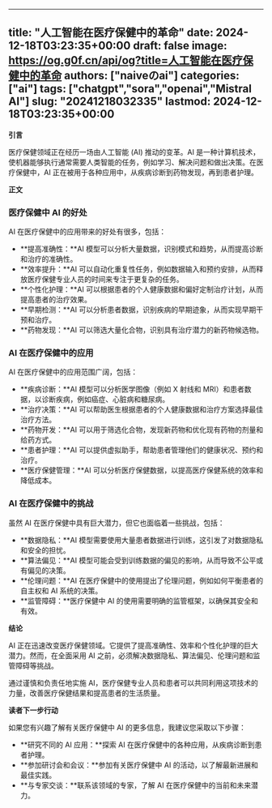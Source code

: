 
---
title: "人工智能在医疗保健中的革命"
date: 2024-12-18T03:23:35+00:00
draft: false
image: https://og.g0f.cn/api/og?title=人工智能在医疗保健中的革命
authors: ["naiveのai"]
categories: ["ai"]
tags: ["chatgpt","sora","openai","Mistral AI"]
slug: "20241218032335"
lastmod: 2024-12-18T03:23:35+00:00
---
**引言**

医疗保健领域正在经历一场由人工智能 (AI) 推动的变革。AI 是一种计算机技术，使机器能够执行通常需要人类智能的任务，例如学习、解决问题和做出决策。在医疗保健中，AI 正在被用于各种应用中，从疾病诊断到药物发现，再到患者护理。

**正文**

### 医疗保健中 AI 的好处

AI 在医疗保健中的应用带来的好处有很多，包括：

- **提高准确性：**AI 模型可以分析大量数据，识别模式和趋势，从而提高诊断和治疗的准确性。
- **效率提升：**AI 可以自动化重复性任务，例如数据输入和预约安排，从而释放医疗保健专业人员的时间来专注于更复杂的任务。
- **个性化护理：**AI 可以根据患者的个人健康数据和偏好定制治疗计划，从而提高患者的治疗效果。
- **早期检测：**AI 可以分析患者数据，识别疾病的早期迹象，从而实现早期干预和治疗。
- **药物发现：**AI 可以筛选大量化合物，识别具有治疗潜力的新药物候选物。

### AI 在医疗保健中的应用

AI 在医疗保健中的应用范围广阔，包括：

- **疾病诊断：**AI 模型可以分析医学图像（例如 X 射线和 MRI）和患者数据，以诊断疾病，例如癌症、心脏病和糖尿病。
- **治疗决策：**AI 可以帮助医生根据患者的个人健康数据和治疗方案选择最佳治疗方法。
- **药物开发：**AI 可以用于筛选化合物，发现新药物和优化现有药物的剂量和给药方式。
- **患者护理：**AI 可以提供虚拟助手，帮助患者管理他们的健康状况、预约和治疗。
- **医疗保健管理：**AI 可以分析医疗保健数据，以提高医疗保健系统的效率和降低成本。

### AI 在医疗保健中的挑战

虽然 AI 在医疗保健中具有巨大潜力，但它也面临着一些挑战，包括：

- **数据隐私：**AI 模型需要使用大量患者数据进行训练，这引发了对数据隐私和安全的担忧。
- **算法偏见：**AI 模型可能会受到训练数据的偏见的影响，从而导致不公平或有偏见的决策。
- **伦理问题：**AI 在医疗保健中的使用提出了伦理问题，例如如何平衡患者的自主权和 AI 系统的决策。
- **监管障碍：**医疗保健中 AI 的使用需要明确的监管框架，以确保其安全和有效。

**结论**

AI 正在迅速改变医疗保健领域。它提供了提高准确性、效率和个性化护理的巨大潜力。然而，在全面采用 AI 之前，必须解决数据隐私、算法偏见、伦理问题和监管障碍等挑战。

通过谨慎和负责任地实施 AI，医疗保健专业人员和患者可以共同利用这项技术的力量，改善医疗保健结果和提高患者的生活质量。

**读者下一步行动**

如果您有兴趣了解有关医疗保健中 AI 的更多信息，我建议您采取以下步骤：

- **研究不同的 AI 应用：**探索 AI 在医疗保健中的各种应用，从疾病诊断到患者护理。
- **参加研讨会和会议：**参加有关医疗保健中 AI 的活动，以了解最新进展和最佳实践。
- **与专家交谈：**联系该领域的专家，了解 AI 在医疗保健中的当前和未来潜力。